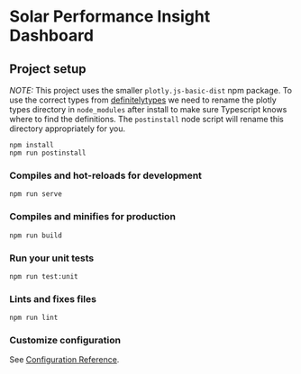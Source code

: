 # Solar Performance Insight Dashboard

## Project setup
*NOTE:* This project uses the smaller `plotly.js-basic-dist` npm package. To
use the correct types from [definitelytypes](https://github.com/DefinitelyTyped/DefinitelyTyped) we
need to rename the plotly types directory in `node_modules` after install to
make sure Typescript knows where to find the definitions. The `postinstall`
node script will rename this directory appropriately for you.
```
npm install
npm run postinstall
```

### Compiles and hot-reloads for development
```
npm run serve
```

### Compiles and minifies for production
```
npm run build
```

### Run your unit tests
```
npm run test:unit
```

### Lints and fixes files
```
npm run lint
```

### Customize configuration
See [Configuration Reference](https://cli.vuejs.org/config/).
